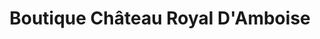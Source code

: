 ---
title: "Boutique Château Royal D'Amboise"
url: /amboise/boutique-chateau-royal-damboise/
shop: cadeau
---